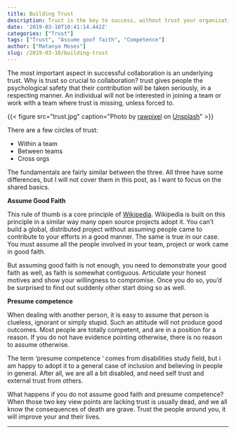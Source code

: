 ```yaml
---
title: Building Trust
description: Trust is the key to success, without trust your organization will crash
date: '2019-03-10T10:41:14.442Z'
categories: ["Trust"]
tags: ["Trust", "Assume goof faith", "Competence"]
author: ["Matanya Moses"]
slug: /2019-03-10/building-trust
---
```


The most important aspect in successful collaboration is an underlying trust. Why is trust so crucial to collaboration? trust gives people the psychological safety that their contribution will be taken seriously, in a respecting manner. An individual will not be interested in joining a team or work with a team where trust is missing, unless forced to.

{{< figure src="trust.jpg" caption="Photo by [rawpixel](https://unsplash.com/@rawpixel) on [Unsplash](https://unsplash.com)" >}}

There are a few circles of trust:

*   Within a team
*   Between teams
*   Cross orgs

The fundamentals are fairly similar between the three. All three have some differences, but I will not cover them in this post, as I want to focus on the shared basics.

**Assume Good Faith**

This rule of thumb is a core principle of [Wikipedia](https://en.wikipedia.org/wiki/Wikipedia:Assume_good_faith). Wikipedia is built on this principle in a similar way many open source projects adopt it. You can’t build a global, distributed project without assuming people came to contribute to your efforts in a good manner. The same is true in our case. You must assume all the people involved in your team, project or work came in good faith.

But assuming good faith is not enough, you need to demonstrate your good faith as well, as faith is somewhat contiguous. Articulate your honest motives and show your willingness to compromise. Once you do so, you’d be surprised to find out suddenly other start doing so as well.

**Presume competence**

When dealing with another person, it is easy to assume that person is clueless, ignorant or simply stupid. Such an attitude will not produce good outcomes. Most people are totally competent, and are in a position for a reason. If you do not have evidence pointing otherwise, there is no reason to assume otherwise.

The term ‘presume competence ‘ comes from disabilities study field, but i am happy to adopt it to a general case of inclusion and believing in people in general. After all, we are all a bit disabled, and need self trust and external trust from others.

What happens if you do not assume good faith and presume competence? When those two key view points are lacking trust is usually dead, and we all know the consequences of death are grave. Trust the people around you, it will improve your and their lives.

---
